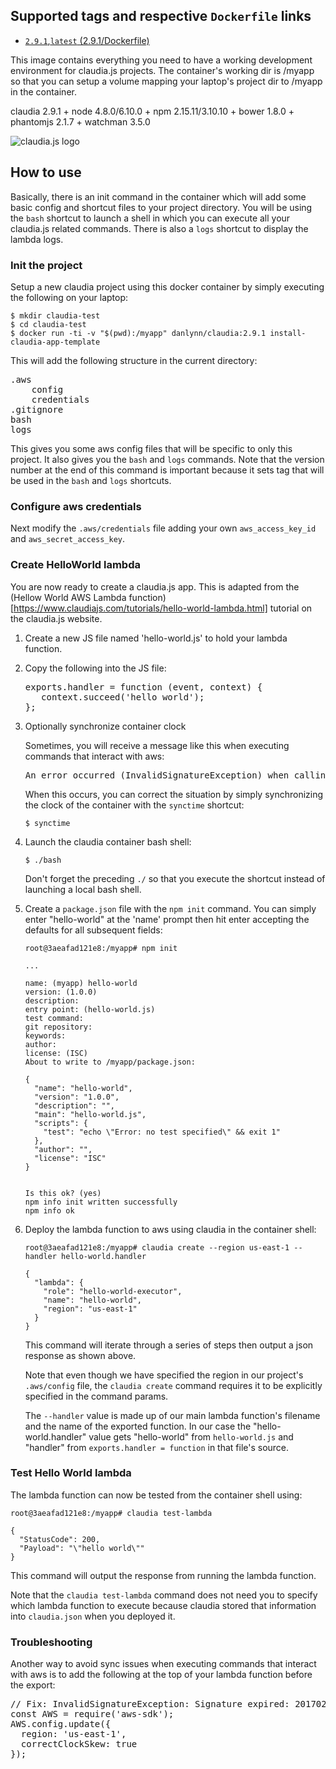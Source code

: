 ## Supported tags and respective `Dockerfile` links

+ [`2.9.1`,`latest` (2.9.1/Dockerfile)](https://github.com/danlynn/claudia/blob/2.9.1/Dockerfile)


This image contains everything you need to have a working development environment for claudia.js projects.  The container's working dir is /myapp so that you can setup a volume mapping your laptop's project dir to /myapp in the container.

claudia 2.9.1 + node 4.8.0/6.10.0 + npm 2.15.11/3.10.10 + bower 1.8.0 + phantomjs 2.1.7 + watchman 3.5.0

![claudia.js logo](https://raw.githubusercontent.com/danlynn/claudiajs/master/claudiajs.png)


## How to use

Basically, there is an init command in the container which will add some basic config and shortcut files to your project directory.  You will be using the `bash` shortcut to launch a shell in which you can execute all your claudia.js related commands.  There is also a `logs` shortcut to display the lambda logs.

### Init the project

Setup a new claudia project using this docker container by simply executing the following on your laptop:

```
$ mkdir claudia-test
$ cd claudia-test
$ docker run -ti -v "$(pwd):/myapp" danlynn/claudia:2.9.1 install-claudia-app-template
```

This will add the following structure in the current directory:

<pre>
.aws
    config
    credentials
.gitignore
bash
logs
</pre>

This gives you some aws config files that will be specific to only this project.  It also gives you the `bash` and `logs` commands.  Note that the version number at the end of this command is important because it sets tag that will be used in the `bash` and `logs` shortcuts.

### Configure aws credentials

Next modify the `.aws/credentials` file adding your own `aws_access_key_id` and `aws_secret_access_key`.

### Create HelloWorld lambda

You are now ready to create a claudia.js app.  This is adapted from the (Hellow World AWS Lambda function)[https://www.claudiajs.com/tutorials/hello-world-lambda.html] tutorial on the claudia.js website.

1. Create a new JS file named 'hello-world.js' to hold your lambda function.

2. Copy the following into the JS file:

   <pre>
   exports.handler = function (event, context) {
      context.succeed('hello world');
   };
   </pre>

3. Optionally synchronize container clock

   Sometimes, you will receive a message like this when executing commands that interact with aws:
   
   <pre>
   An error occurred (InvalidSignatureException) when calling the FilterLogEvents operation: Signature expired: 20170406T184748Z is now earlier than 20170406T190807Z (20170406T191307Z - 5 min.)
   </pre>
   
   When this occurs, you can correct the situation by simply synchronizing the clock of the container with the `synctime` shortcut:
   
   ```
   $ synctime
   ```

4. Launch the claudia container bash shell:

   ```
   $ ./bash
   ```
   
   Don't forget the preceding `./` so that you execute the shortcut instead of launching a local bash shell.
   
5. Create a `package.json` file with the `npm init` command.  You can simply enter "hello-world" at the 'name' prompt then hit enter accepting the defaults for all subsequent fields:

   ```
   root@3aeafad121e8:/myapp# npm init
   
   ...
   
   name: (myapp) hello-world
   version: (1.0.0) 
   description: 
   entry point: (hello-world.js) 
   test command: 
   git repository: 
   keywords: 
   author: 
   license: (ISC) 
   About to write to /myapp/package.json:
   
   {
     "name": "hello-world",
     "version": "1.0.0",
     "description": "",
     "main": "hello-world.js",
     "scripts": {
       "test": "echo \"Error: no test specified\" && exit 1"
     },
     "author": "",
     "license": "ISC"
   }
   
   
   Is this ok? (yes) 
   npm info init written successfully
   npm info ok 
   ```
      
6. Deploy the lambda function to aws using claudia in the container shell:

   ```
   root@3aeafad121e8:/myapp# claudia create --region us-east-1 --handler hello-world.handler
   
   {
     "lambda": {
       "role": "hello-world-executor",
       "name": "hello-world",
       "region": "us-east-1"
     }
   }
   ```

   This command will iterate through a series of steps then output a json response as shown above.
   
   Note that even though we have specified the region in our project's `.aws/config` file, the `claudia create` command requires it to be explicitly specified in the command params.
   
   The `--handler` value is made up of our main lambda function's filename and the name of the exported function.  In our case the "hello-world.handler" value gets "hello-world" from `hello-world.js` and "handler" from `exports.handler = function` in that file's source.
   
### Test Hello World lambda

The lambda function can now be tested from the container shell using:

```
root@3aeafad121e8:/myapp# claudia test-lambda

{
  "StatusCode": 200,
  "Payload": "\"hello world\""
}
```

This command will output the response from running the lambda function.

Note that the `claudia test-lambda` command does not need you to specify which lambda function to execute because claudia stored that information into `claudia.json` when you deployed it.

### Troubleshooting

Another way to avoid sync issues when executing commands that interact with aws is to add the following at the top of your lambda function before the export:

<pre>
// Fix: InvalidSignatureException: Signature expired: 20170223T053320Z is now earlier than 20170223T150109Z (20170223T150609Z - 5 min.)
const AWS = require('aws-sdk');
AWS.config.update({
  region: 'us-east-1',
  correctClockSkew: true
});
</pre>
